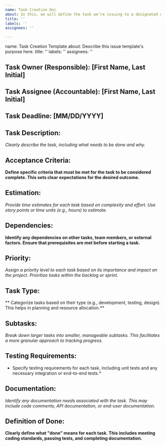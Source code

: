 ```yaml
---
name: Task Creation Doc
about: In this, we will define the task we’re issuing to a designated developer.
title: ''
labels: ''
assignees: ''

---
```


name: Task Creation Template
about: Describe this issue template's purpose here.
title: ''
labels: ''
assignees: ''



## Task Owner (Responsible): [First Name, Last Initial]

## Task Assignee (Accountable): [First Name, Last Initial]

## Task Deadline: [MM/DD/YYYY]

## Task Description:

*Clearly describe the task, including what needs to be done and why.*

## Acceptance Criteria:

**Define specific criteria that must be met for the task to be considered complete. This sets clear expectations for the desired outcome.**

## Estimation:

*Provide time estimates for each task based on complexity and effort. Use story points or time units (e.g., hours) to estimate.*

## Dependencies:

**Identify any dependencies on other tasks, team members, or external factors. Ensure that prerequisites are met before starting a task.**

## Priority:

*Assign a priority level to each task based on its importance and impact on the project. Prioritize tasks within the backlog or sprint.*

## Task Type:

** Categorize tasks based on their type (e.g., development, testing, design). This helps in planning and resource allocation.**

## Subtasks:

*Break down larger tasks into smaller, manageable subtasks. This facilitates a more granular approach to tracking progress.*



## Testing Requirements:

* Specify testing requirements for each task, including unit tests and any necessary integration or end-to-end tests.*

## Documentation:

*Identify any documentation needs associated with the task. This may include code comments, API documentation, or end-user documentation.*

## Definition of Done:

**Clearly define what "done" means for each task. This includes meeting coding standards, passing tests, and completing documentation.**
